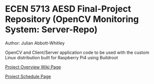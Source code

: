 # ECEN 5713 AESD Final-Project Repository (OpenCV Monitoring System: Server-Repo)
Author: Julian Abbott-Whitley

OpenCV and Client/Server application code to be used with the custom Linux distribution built for Raspberry Pi4 using Buildroot

[Project Overview Wiki Page](https://github.com/cu-ecen-5013/final-project-abbottwhitley/wiki)

[Project Schedule Page](https://github.com/cu-ecen-5013/final-project-abbottwhitley/wiki/Project-Schedule)
